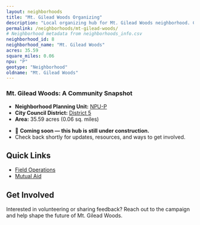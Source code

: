 ```yaml
---
layout: neighborhoods
title: "Mt. Gilead Woods Organizing"
description: "Local organizing hub for Mt. Gilead Woods neighborhood. Connect with field operations, mutual aid, and community organizing efforts."
permalink: /neighborhoods/mt-gilead-woods/
# Neighborhood metadata from neighborhoods_info.csv
neighborhood_id: 8
neighborhood_name: "Mt. Gilead Woods"
acres: 35.59
square_miles: 0.06
npu: "P"
geotype: "Neighborhood"
oldname: "Mt. Gilead Woods"
---
```


### **Mt. Gilead Woods: A Community Snapshot**

  * **Neighborhood Planning Unit:** [NPU-P](https://www.atlantaga.gov/government/departments/city-planning/neighborhood-planning-units/neighborhood-and-npu-contacts)
  * **City Council District:** [District 5](https://citycouncil.atlantaga.gov/council-members/antonio-lewis)
  * **Area:** 35.59 acres (0.06 sq. miles)

- 🚧 **Coming soon — this hub is still under construction.**
- Check back shortly for updates, resources, and ways to get involved.

## Quick Links

- [Field Operations](./field-ops/)
- [Mutual Aid](./mutual-aid/)

## Get Involved

Interested in volunteering or sharing feedback? Reach out to the campaign and help shape the future of Mt. Gilead Woods.
